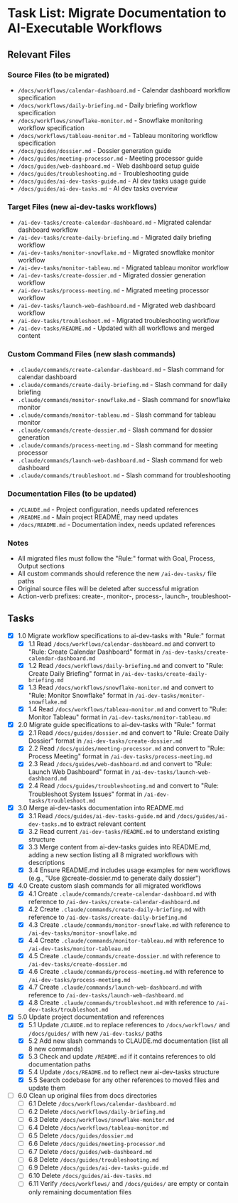 # Task List: Migrate Documentation to AI-Executable Workflows

## Relevant Files

### Source Files (to be migrated)
- `/docs/workflows/calendar-dashboard.md` - Calendar dashboard workflow specification
- `/docs/workflows/daily-briefing.md` - Daily briefing workflow specification
- `/docs/workflows/snowflake-monitor.md` - Snowflake monitoring workflow specification
- `/docs/workflows/tableau-monitor.md` - Tableau monitoring workflow specification
- `/docs/guides/dossier.md` - Dossier generation guide
- `/docs/guides/meeting-processor.md` - Meeting processor guide
- `/docs/guides/web-dashboard.md` - Web dashboard setup guide
- `/docs/guides/troubleshooting.md` - Troubleshooting guide
- `/docs/guides/ai-dev-tasks-guide.md` - AI dev tasks usage guide
- `/docs/guides/ai-dev-tasks.md` - AI dev tasks overview

### Target Files (new ai-dev-tasks workflows)
- `/ai-dev-tasks/create-calendar-dashboard.md` - Migrated calendar dashboard workflow
- `/ai-dev-tasks/create-daily-briefing.md` - Migrated daily briefing workflow
- `/ai-dev-tasks/monitor-snowflake.md` - Migrated snowflake monitor workflow
- `/ai-dev-tasks/monitor-tableau.md` - Migrated tableau monitor workflow
- `/ai-dev-tasks/create-dossier.md` - Migrated dossier generation workflow
- `/ai-dev-tasks/process-meeting.md` - Migrated meeting processor workflow
- `/ai-dev-tasks/launch-web-dashboard.md` - Migrated web dashboard workflow
- `/ai-dev-tasks/troubleshoot.md` - Migrated troubleshooting workflow
- `/ai-dev-tasks/README.md` - Updated with all workflows and merged content

### Custom Command Files (new slash commands)
- `.claude/commands/create-calendar-dashboard.md` - Slash command for calendar dashboard
- `.claude/commands/create-daily-briefing.md` - Slash command for daily briefing
- `.claude/commands/monitor-snowflake.md` - Slash command for snowflake monitor
- `.claude/commands/monitor-tableau.md` - Slash command for tableau monitor
- `.claude/commands/create-dossier.md` - Slash command for dossier generation
- `.claude/commands/process-meeting.md` - Slash command for meeting processor
- `.claude/commands/launch-web-dashboard.md` - Slash command for web dashboard
- `.claude/commands/troubleshoot.md` - Slash command for troubleshooting

### Documentation Files (to be updated)
- `/CLAUDE.md` - Project configuration, needs updated references
- `/README.md` - Main project README, may need updates
- `/docs/README.md` - Documentation index, needs updated references

### Notes
- All migrated files must follow the "Rule:" format with Goal, Process, Output sections
- All custom commands should reference the new `/ai-dev-tasks/` file paths
- Original source files will be deleted after successful migration
- Action-verb prefixes: create-, monitor-, process-, launch-, troubleshoot-

## Tasks

- [x] 1.0 Migrate workflow specifications to ai-dev-tasks with "Rule:" format
  - [x] 1.1 Read `/docs/workflows/calendar-dashboard.md` and convert to "Rule: Create Calendar Dashboard" format in `/ai-dev-tasks/create-calendar-dashboard.md`
  - [x] 1.2 Read `/docs/workflows/daily-briefing.md` and convert to "Rule: Create Daily Briefing" format in `/ai-dev-tasks/create-daily-briefing.md`
  - [x] 1.3 Read `/docs/workflows/snowflake-monitor.md` and convert to "Rule: Monitor Snowflake" format in `/ai-dev-tasks/monitor-snowflake.md`
  - [x] 1.4 Read `/docs/workflows/tableau-monitor.md` and convert to "Rule: Monitor Tableau" format in `/ai-dev-tasks/monitor-tableau.md`

- [x] 2.0 Migrate guide specifications to ai-dev-tasks with "Rule:" format
  - [x] 2.1 Read `/docs/guides/dossier.md` and convert to "Rule: Create Daily Dossier" format in `/ai-dev-tasks/create-dossier.md`
  - [x] 2.2 Read `/docs/guides/meeting-processor.md` and convert to "Rule: Process Meeting" format in `/ai-dev-tasks/process-meeting.md`
  - [x] 2.3 Read `/docs/guides/web-dashboard.md` and convert to "Rule: Launch Web Dashboard" format in `/ai-dev-tasks/launch-web-dashboard.md`
  - [x] 2.4 Read `/docs/guides/troubleshooting.md` and convert to "Rule: Troubleshoot System Issues" format in `/ai-dev-tasks/troubleshoot.md`

- [x] 3.0 Merge ai-dev-tasks documentation into README.md
  - [x] 3.1 Read `/docs/guides/ai-dev-tasks-guide.md` and `/docs/guides/ai-dev-tasks.md` to extract relevant content
  - [x] 3.2 Read current `/ai-dev-tasks/README.md` to understand existing structure
  - [x] 3.3 Merge content from ai-dev-tasks guides into README.md, adding a new section listing all 8 migrated workflows with descriptions
  - [x] 3.4 Ensure README.md includes usage examples for new workflows (e.g., "Use @create-dossier.md to generate daily dossier")

- [x] 4.0 Create custom slash commands for all migrated workflows
  - [x] 4.1 Create `.claude/commands/create-calendar-dashboard.md` with reference to `/ai-dev-tasks/create-calendar-dashboard.md`
  - [x] 4.2 Create `.claude/commands/create-daily-briefing.md` with reference to `/ai-dev-tasks/create-daily-briefing.md`
  - [x] 4.3 Create `.claude/commands/monitor-snowflake.md` with reference to `/ai-dev-tasks/monitor-snowflake.md`
  - [x] 4.4 Create `.claude/commands/monitor-tableau.md` with reference to `/ai-dev-tasks/monitor-tableau.md`
  - [x] 4.5 Create `.claude/commands/create-dossier.md` with reference to `/ai-dev-tasks/create-dossier.md`
  - [x] 4.6 Create `.claude/commands/process-meeting.md` with reference to `/ai-dev-tasks/process-meeting.md`
  - [x] 4.7 Create `.claude/commands/launch-web-dashboard.md` with reference to `/ai-dev-tasks/launch-web-dashboard.md`
  - [x] 4.8 Create `.claude/commands/troubleshoot.md` with reference to `/ai-dev-tasks/troubleshoot.md`

- [x] 5.0 Update project documentation and references
  - [x] 5.1 Update `/CLAUDE.md` to replace references to `/docs/workflows/` and `/docs/guides/` with new `/ai-dev-tasks/` paths
  - [x] 5.2 Add new slash commands to CLAUDE.md documentation (list all 8 new commands)
  - [x] 5.3 Check and update `/README.md` if it contains references to old documentation paths
  - [x] 5.4 Update `/docs/README.md` to reflect new ai-dev-tasks structure
  - [x] 5.5 Search codebase for any other references to moved files and update them

- [ ] 6.0 Clean up original files from docs directories
  - [ ] 6.1 Delete `/docs/workflows/calendar-dashboard.md`
  - [ ] 6.2 Delete `/docs/workflows/daily-briefing.md`
  - [ ] 6.3 Delete `/docs/workflows/snowflake-monitor.md`
  - [ ] 6.4 Delete `/docs/workflows/tableau-monitor.md`
  - [ ] 6.5 Delete `/docs/guides/dossier.md`
  - [ ] 6.6 Delete `/docs/guides/meeting-processor.md`
  - [ ] 6.7 Delete `/docs/guides/web-dashboard.md`
  - [ ] 6.8 Delete `/docs/guides/troubleshooting.md`
  - [ ] 6.9 Delete `/docs/guides/ai-dev-tasks-guide.md`
  - [ ] 6.10 Delete `/docs/guides/ai-dev-tasks.md`
  - [ ] 6.11 Verify `/docs/workflows/` and `/docs/guides/` are empty or contain only remaining documentation files
